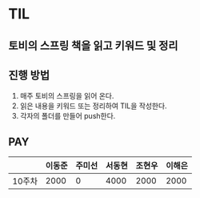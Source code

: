 # TIL
## 토비의 스프링 책을 읽고 키워드 및 정리
## 진행 방법 
1. 매주 토비의 스프링을 읽어 온다.
2. 읽은 내용을 키워드 또는 정리하여 TIL을 작성한다.
3. 각자의 폴더를 만들어 push한다.


## PAY
||이동준|주미선|서동현|조현우|이해은|
|---|---|---|---|---|---|
|10주차|2000|0|4000|2000|2000|